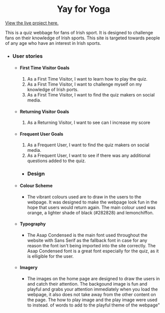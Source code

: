 <h1 align="center">Yay for Yoga</h1>

[View the live project here.](https://8000-copper-roundworm-4ej2xf9m.ws-eu16.gitpod.io/index.html)

<p>This is a quiz webbage for fans of Irish sport. It is designed to challenge fans on their knowledge of Irish sports. This site is targeted towards people of any age who have an interest in Irish sports.</p>

-   ### User stories

    -   #### First Time Visitor Goals
        1. As a First Time Visitor, I want to learn how to play the quiz.
        2. As a First Time Visitor, I want to challenge myself on my knowledge of Irish ports.
        3. As a First Time Visitor, I want to find the quiz makers on social media.

    -   #### Returning Visitor Goals

        1. As a Returning Visitor, I want to see can I increase my score

    -   #### Frequent User Goals
        1. As a Frequent User, I want to find the quiz makers on social media.
        2. As a Frequent User, I want to see if there was any additional questions added to the quiz.

        -   ### Design
    -   #### Colour Scheme
        -   The vibrant colours used are to draw in the users to the webpage. It was designed to make the webpage look fun in the hope that users would return again. The main colour used was orange, a lighter shade of black (#282828) and lemonchiffon. 
    -   #### Typography
        -   The Asap Condensed is the main font used throughout the website with Sans Serif as the fallback font in case for any reason the font isn't being imported into the site correctly. The Asap Condensed font is a great font especially for the quiz, as it is elligible for the user.
    -   #### Imagery
        -   The images on the home page are designed to draw the users in and catch their attention. The backgound image is fun and playful and grabs your attention immediately when you load the webpage, it also does not take away from the other content on the page. The how to play image and the play image were used to instead. of words to add to the playful theme of the webpage"
        



